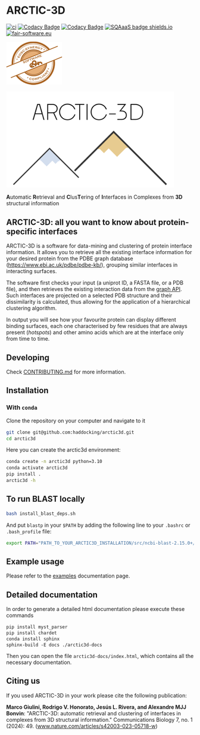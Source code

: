 # ARCTIC-3D

[![ci](https://github.com/haddocking/arctic3d/actions/workflows/ci.yml/badge.svg)](https://github.com/haddocking/arctic3d/actions/workflows/ci.yml)
[![Codacy Badge](https://app.codacy.com/project/badge/Coverage/dc788367452c47928e30f2f1f481d7e4)](https://www.codacy.com/gh/haddocking/arctic3d/dashboard?utm_source=github.com&utm_medium=referral&utm_content=haddocking/arctic3d&utm_campaign=Badge_Coverage)
[![Codacy Badge](https://app.codacy.com/project/badge/Grade/dc788367452c47928e30f2f1f481d7e4)](https://www.codacy.com/gh/haddocking/arctic3d/dashboard?utm_source=github.com&utm_medium=referral&utm_content=haddocking/arctic3d&utm_campaign=Badge_Grade)
[![SQAaaS badge shields.io](https://img.shields.io/badge/sqaaas%20software-bronze-e6ae77)](https://api.eu.badgr.io/public/assertions/oAuS52pQTWaC90qMk97hlA "SQAaaS bronze badge achieved")
[![fair-software.eu](https://img.shields.io/badge/fair--software.eu-%E2%97%8F%20%20%E2%97%8F%20%20%E2%97%8B%20%20%E2%97%8B%20%20%E2%97%8F-orange)](https://fair-software.eu)

[![SQAaaS badge](https://github.com/EOSC-synergy/SQAaaS/raw/master/badges/badges_150x116/badge_software_bronze.png)](https://api.eu.badgr.io/public/assertions/oAuS52pQTWaC90qMk97hlA "SQAaaS bronze badge achieved")

<img src="docs/imgs/arctic3d.png" width="450">

**A**utomatic **R**etrieval and **C**lus**T**ering of **I**nterfaces in Complexes from **3D** structural information

## ARCTIC-3D: all you want to know about protein-specific interfaces

ARCTIC-3D is a software for data-mining and clustering of protein interface information. It allows you to retrieve all the existing interface information for your desired protein from the PDBE graph database (https://www.ebi.ac.uk/pdbe/pdbe-kb/), grouping similar interfaces in interacting surfaces.

The software first checks your input (a uniprot ID, a FASTA file, or a PDB file), and then retrieves the existing interaction data from the [graph API](https://www.ebi.ac.uk/pdbe/graph-api/pdbe_doc/). Such interfaces are projected on a selected PDB structure and their dissimilarity is calculated, thus allowing for the application of a hierarchical clustering algorithm.

In output you will see how your favourite protein can display different binding surfaces, each one characterised by few residues that are always present (_hotspots_) and other amino acids which are at the interface only from time to time.

## Developing

Check [CONTRIBUTING.md](CONTRIBUTING.md) for more information.

## Installation

### With `conda`

Clone the repository on your computer and navigate to it

```bash
git clone git@github.com:haddocking/arctic3d.git
cd arctic3d
```

Here you can create the arctic3d environment:

```bash
conda create -n arctic3d python=3.10
conda activate arctic3d
pip install .
arctic3d -h
```

## To run BLAST locally

```bash
bash install_blast_deps.sh
```

And put `blastp` in your `$PATH` by adding the following line to your `.bashrc` or `.bash_profile` file:
```bash
export PATH="PATH_TO_YOUR_ARCTIC3D_INSTALLATION/src/ncbi-blast-2.15.0+/bin:$PATH"
```

## Example usage

Please refer to the [examples](docs/examples.md) documentation page.

## Detailed documentation

In order to generate a detailed html documentation please execute these commands

```text
pip install myst_parser
pip install chardet
conda install sphinx
sphinx-build -E docs ./arctic3d-docs
```

Then you can open the file `arctic3d-docs/index.html`, which contains all the necessary documentation.

## Citing us

If you used ARCTIC-3D in your work please cite the following publication:

**Marco Giulini, Rodrigo V. Honorato, Jesús L. Rivera, and Alexandre MJJ Bonvin**: "ARCTIC-3D: automatic retrieval and clustering of interfaces in complexes from 3D structural information." Communications Biology 7, no. 1 (2024): 49. (www.nature.com/articles/s42003-023-05718-w)
